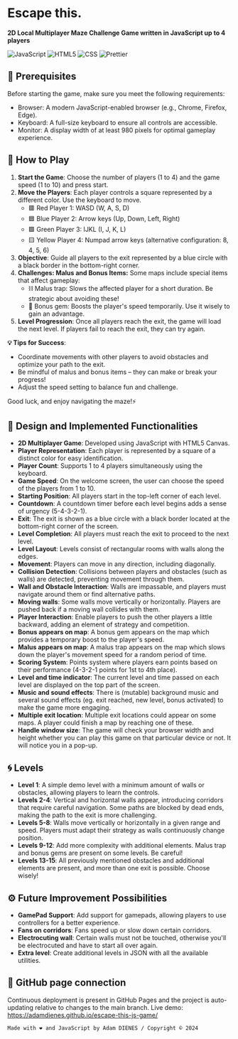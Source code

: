 # Escape this.

**2D Local Multiplayer Maze Challenge Game written in JavaScript up to 4 players**

![JavaScript](https://img.shields.io/badge/javascript-%23323330.svg?style=for-the-badge&logo=javascript&logoColor=%23F7DF1E)
![HTML5](https://img.shields.io/badge/HTML-239120?style=for-the-badge&logo=html5&logoColor=white)
![CSS](https://img.shields.io/badge/CSS3-1572B6?style=for-the-badge&logo=css3&logoColor=white)
![Prettier](https://img.shields.io/badge/prettier-1A2C34?style=for-the-badge&logo=prettier&logoColor=F7BA3E)

## 🔧 Prerequisites

Before starting the game, make sure you meet the following requirements:

-   Browser: A modern JavaScript-enabled browser (e.g., Chrome, Firefox, Edge).
-   Keyboard: A full-size keyboard to ensure all controls are accessible.
-   Monitor: A display width of at least 980 pixels for optimal gameplay experience.

## 🚀 How to Play

1. **Start the Game**: Choose the number of players (1 to 4) and the game speed (1 to 10) and press start.
2. **Move the Players**: Each player controls a square represented by a different color. Use the keyboard to move.
    - 🟥 Red Player 1: WASD (W, A, S, D)
    - 🟦 Blue Player 2: Arrow keys (Up, Down, Left, Right)
    - 🟩 Green Player 3: IJKL (I, J, K, L)
    - 🟨 Yellow Player 4: Numpad arrow keys (alternative configuration: 8, 4, 5, 6)
3. **Objective**: Guide all players to the exit represented by a blue circle with a black border in the bottom-right corner.
4. **Challenges: Malus and Bonus Items:** Some maps include special items that affect gameplay:
    - ⛓️ Malus trap: Slows the affected player for a short duration. Be strategic about avoiding these!
    - 💎 Bonus gem: Boosts the player's speed temporarily. Use it wisely to gain an advantage.
5. **Level Progression**: Once all players reach the exit, the game will load the next level. If players fail to reach the exit, they can try again.

**💡 Tips for Success**:

-   Coordinate movements with other players to avoid obstacles and optimize your path to the exit.
-   Be mindful of malus and bonus items – they can make or break your progress!
-   Adjust the speed setting to balance fun and challenge.

Good luck, and enjoy navigating the maze!⚡

## 🎯 Design and Implemented Functionalities

-   **2D Multiplayer Game**: Developed using JavaScript with HTML5 Canvas.
-   **Player Representation**: Each player is represented by a square of a distinct color for easy identification.
-   **Player Count**: Supports 1 to 4 players simultaneously using the keyboard.
-   **Game Speed**: On the welcome screen, the user can choose the speed of the players from 1 to 10.
-   **Starting Position**: All players start in the top-left corner of each level.
-   **Countdown**: A countdown timer before each level begins adds a sense of urgency (5-4-3-2-1).
-   **Exit**: The exit is shown as a blue circle with a black border located at the bottom-right corner of the screen.
-   **Level Completion**: All players must reach the exit to proceed to the next level.
-   **Level Layout**: Levels consist of rectangular rooms with walls along the edges.
-   **Movement**: Players can move in any direction, including diagonally.
-   **Collision Detection**: Collisions between players and obstacles (such as walls) are detected, preventing movement through them.
-   **Wall and Obstacle Interaction**: Walls are impassable, and players must navigate around them or find alternative paths.
-   **Moving walls**: Some walls move vertically or horizontally. Players are pushed back if a moving wall collides with them.
-   **Player Interaction**: Enable players to push the other players a little backward, adding an element of strategy and competition.
-   **Bonus appears on map**: A bonus gem appears on the map which provides a temporary boost to the player's speed.
-   **Malus appears on map**: A malus trap appears on the map which slows down the player's movement speed for a random period of time.
-   **Scoring System**: Points system where players earn points based on their performance (4-3-2-1 points for 1st to 4th place).
-   **Level and time indicator**: The current level and time passed on each level are displayed on the top part of the screen.
-   **Music and sound effects**: There is (mutable) background music and several sound effects (eg. exit reached, new level, bonus activated) to make the game more engaging.
-   **Multiple exit location**: Multiple exit locations could appear on some maps. A player could finish a map by reaching one of these.
-   **Handle window size**: The game will check your browser width and height whether you can play this game on that particular device or not. It will notice you in a pop-up.

## 🌀 Levels

-   **Level 1**: A simple demo level with a minimum amount of walls or obstacles, allowing players to learn the controls.
-   **Levels 2-4**: Vertical and horizontal walls appear, introducing corridors that require careful navigation. Some paths are blocked by dead ends, making the path to the exit is more challenging.
-   **Levels 5-8**: Walls move vertically or horizontally in a given range and speed. Players must adapt their strategy as walls continuously change position.
-   **Levels 9-12**: Add more complexity with additional elements. Malus trap and bonus gems are present on some levels. Be careful!
-   **Levels 13-15**: All previously mentioned obstacles and additional elements are present, and more than one exit is possible. Choose wisely!

## ⚙️ Future Improvement Possibilities

-   **GamePad Support**: Add support for gamepads, allowing players to use controllers for a better experience.
-   **Fans on corridors**: Fans speed up or slow down certain corridors.
-   **Electrocuting wall**: Certain walls must not be touched, otherwise you'll be electrocuted and have to start all over again.
-   **Extra level**: Create additional levels in JSON with all the available utilities.

## 🎉 GitHub page connection

Continuous deployment is present in GitHub Pages and the project is auto-updating relative to changes to the main branch. Live demo: https://adamdienes.github.io/escape-this-js-game/

    Made with ❤️ and JavaScript by Adam DIENES / Copyright © 2024
